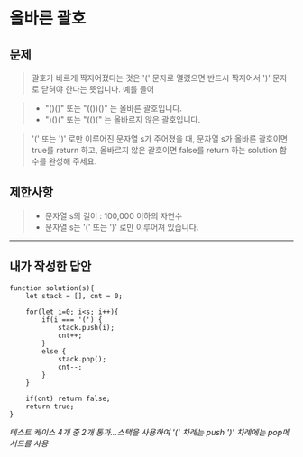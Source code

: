 # 올바른 괄호

## 문제

>괄호가 바르게 짝지어졌다는 것은 '(' 문자로 열렸으면 반드시 짝지어서 ')' 문자로 닫혀야 한다는 뜻입니다. 예를 들어

> - "()()" 또는 "(())()" 는 올바른 괄호입니다.
> - ")()(" 또는 "(()(" 는 올바르지 않은 괄호입니다.

>'(' 또는 ')' 로만 이루어진 문자열 s가 주어졌을 때, 문자열 s가 올바른 괄호이면 true를 return 하고, 올바르지 않은 괄호이면 false를 return 하는 solution 함수를 완성해 주세요.

## 제한사항
> - 문자열 s의 길이 : 100,000 이하의 자연수
> - 문자열 s는 '(' 또는 ')' 로만 이루어져 있습니다.
> 
---


## 내가 작성한 답안

```
function solution(s){
    let stack = [], cnt = 0;

    for(let i=0; i<s; i++){
        if(i === '(') {
            stack.push(i);
            cnt++;
        }
        else {
            stack.pop();
            cnt--;
        }
    }

    if(cnt) return false;
    return true;
}
```

_테스트 케이스 4개 중 2개 통과...스택을 사용하여 '(' 차례는 push ')' 차례에는 pop메서드를 사용_
